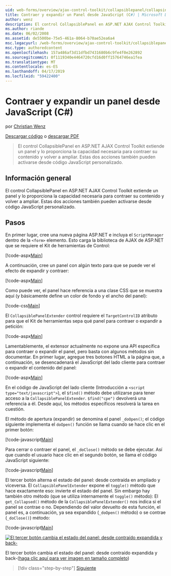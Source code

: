 ```yaml
---
uid: web-forms/overview/ajax-control-toolkit/collapsiblepanel/collapsing-and-expanding-a-panel-from-javascript-cs
title: Contraer y expandir un Panel desde JavaScript (C#) | Microsoft Docs
author: wenz
description: El control CollapsiblePanel en ASP.NET AJAX Control Toolkit extiende un panel y le proporciona la capacidad de su contenido de contraer y expandir esta un...
ms.author: riande
ms.date: 06/02/2008
ms.assetid: de5500be-75e5-461a-8064-b70ae52ea6a4
msc.legacyurl: /web-forms/overview/ajax-control-toolkit/collapsiblepanel/collapsing-and-expanding-a-panel-from-javascript-cs
msc.type: authoredcontent
ms.openlocfilehash: 157a486af3d11dfbd7431680b6c9fe4f0e262892
ms.sourcegitcommit: 0f1119340e4464720cfd16d0ff15764746ea1fea
ms.translationtype: MT
ms.contentlocale: es-ES
ms.lasthandoff: 04/17/2019
ms.locfileid: "59422400"
---
```

# <a name="collapsing-and-expanding-a-panel-from-javascript-c"></a>Contraer y expandir un panel desde JavaScript (C#)

por [Christian Wenz](https://github.com/wenz)

[Descargar código](http://download.microsoft.com/download/8/a/a/8aab3c3e-de6f-463f-805c-5fda567eef6e/CollapsiblePanel1.cs.zip) o [descargar PDF](http://download.microsoft.com/download/b/6/a/b6ae89ee-df69-4c87-9bfb-ad1eb2b23373/collapsiblepanel1CS.pdf)

> El control CollapsiblePanel en ASP.NET AJAX Control Toolkit extiende un panel y lo proporciona la capacidad necesaria para contraer su contenido y volver a ampliar. Estas dos acciones también pueden activarse desde código JavaScript personalizado.


## <a name="overview"></a>Información general

El control CollapsiblePanel en ASP.NET AJAX Control Toolkit extiende un panel y lo proporciona la capacidad necesaria para contraer su contenido y volver a ampliar. Estas dos acciones también pueden activarse desde código JavaScript personalizado.

## <a name="steps"></a>Pasos

En primer lugar, cree una nueva página ASP.NET e incluya el `ScriptManager` dentro de la `<form>` elemento. Esto carga la biblioteca de AJAX de ASP.NET que se requiere el Kit de herramientas de Control:

[!code-aspx[Main](collapsing-and-expanding-a-panel-from-javascript-cs/samples/sample1.aspx)]

A continuación, cree un panel con algún texto para que se puede ver el efecto de expandir y contraer:

[!code-aspx[Main](collapsing-and-expanding-a-panel-from-javascript-cs/samples/sample2.aspx)]

Como puede ver, el panel hace referencia a una clase CSS que se muestra aquí (y básicamente define un color de fondo y el ancho del panel):

[!code-css[Main](collapsing-and-expanding-a-panel-from-javascript-cs/samples/sample3.css)]

El `CollapsiblePanelExtender` control requiere el `TargetControlID` atributo para que el Kit de herramientas sepa qué panel para contraer o expandir a petición:

[!code-aspx[Main](collapsing-and-expanding-a-panel-from-javascript-cs/samples/sample4.aspx)]

Lamentablemente, el extensor actualmente no expone una API específica para contraer o expandir el panel, pero basta con algunos métodos sin documentar. En primer lugar, agregue tres botones HTML a la página que, a continuación, se desencadenará el JavaScript del lado cliente para contraer o expandir el contenido del panel:

[!code-aspx[Main](collapsing-and-expanding-a-panel-from-javascript-cs/samples/sample5.aspx)]

En el código de JavaScript del lado cliente (Introducción a `<script type="text/javascript">`), el `$find()` método debe utilizarse para tener acceso a la `CollapsiblePanelExtender`. `$find("cpe")` devolverá una referencia a él. Desde aquí, los métodos específicos resolverá la tarea en cuestión.

El método de apertura (expandir) se denomina el panel `_doOpen()`; el código siguiente implementa el `doOpen()` función se llama cuando se hace clic en el primer botón:

[!code-javascript[Main](collapsing-and-expanding-a-panel-from-javascript-cs/samples/sample6.js)]

Para cerrar o contraer el panel, el `_doClose()` método se debe ejecutar. Así que cuando el usuario hace clic en el segundo botón, se llama el código JavaScript siguiente:

[!code-javascript[Main](collapsing-and-expanding-a-panel-from-javascript-cs/samples/sample7.js)]

El tercer botón alterna el estado del panel: desde contraída en ampliado y viceversa. El `CollapsiblePanelExtender` expone el `toggle()` método que hace exactamente eso: invierte el estado del panel. Sin embargo hay también otro método (que se utiliza internamente el `toggle()` método): El `get_Collapsed()` método de la `CollapsiblePanelExtender()` nos indica si el panel se contrae o no. Dependiendo del valor devuelto de esta función, el panel es, a continuación, ya sea expandido (`_doOpen()` método) o se contrae (`_doClose()`) método:

[!code-javascript[Main](collapsing-and-expanding-a-panel-from-javascript-cs/samples/sample8.js)]


[![El tercer botón cambia el estado del panel: desde contraído expandida y back-](collapsing-and-expanding-a-panel-from-javascript-cs/_static/image2.png)](collapsing-and-expanding-a-panel-from-javascript-cs/_static/image1.png)

El tercer botón cambia el estado del panel: desde contraído expandida y back-([haga clic aquí para ver imagen en tamaño completo](collapsing-and-expanding-a-panel-from-javascript-cs/_static/image3.png))

> [!div class="step-by-step"]
> [Siguiente](collapsing-and-expanding-a-panel-from-javascript-vb.md)
